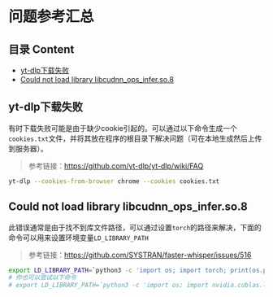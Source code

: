 # 问题参考汇总

## 目录 Content

- [yt-dlp下载失败](#yt-dlp下载失败)
- [Could not load library libcudnn_ops_infer.so.8](#could-not-load-library-libcudnn_ops_inferso8)

## yt-dlp下载失败

有时下载失败可能是由于缺少cookie引起的。可以通过以下命令生成一个`cookies.txt`文件，并将其放在程序的根目录下解决问题（可在本地生成然后上传到服务器）。

> 参考链接：https://github.com/yt-dlp/yt-dlp/wiki/FAQ

```bash
yt-dlp --cookies-from-browser chrome --cookies cookies.txt
```

## Could not load library libcudnn_ops_infer.so.8

此错误通常是由于找不到库文件路径，可以通过设置`torch`的路径来解决，下面的命令可以用来设置环境变量`LD_LIBRARY_PATH`

> 参考链接：https://github.com/SYSTRAN/faster-whisper/issues/516

```bash
export LD_LIBRARY_PATH=`python3 -c 'import os; import torch; print(os.path.dirname(os.path.dirname(torch.__file__)) +"/nvidia/cudnn/lib")'`:$LD_LIBRARY_PATH
# 你也可以尝试以下命令
# export LD_LIBRARY_PATH=`python3 -c 'import os; import nvidia.cublas.lib; import nvidia.cudnn.lib; print(os.path.dirname(nvidia.cublas.lib.__file__) + ":" + os.path.dirname(nvidia.cudnn.lib.__file__))'`:$LD_LIBRARY_PATH
```

